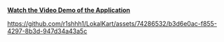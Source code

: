 [**Watch the Video Demo of the Application**](https://youtu.be/IlqmWLIbduU)

https://github.com/r1shhh1/LokalKart/assets/74286532/b3d6e0ac-f855-4297-8b3d-947d34a43a5c




